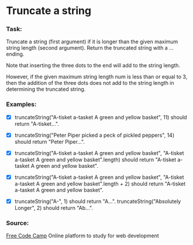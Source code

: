 # Truncate a string

### Task:

Truncate a string (first argument) if it is longer than the given maximum string length (second argument). Return the truncated string with a ... ending.

Note that inserting the three dots to the end will add to the string length.

However, if the given maximum string length num is less than or equal to 3, then the addition of the three dots does not add to the string length in determining the truncated string.

### Examples:


- [x] truncateString("A-tisket a-tasket A green and yellow basket", 11) should return "A-tisket...".

- [x] truncateString("Peter Piper picked a peck of pickled peppers", 14) should return "Peter Piper...".

- [x] truncateString("A-tisket a-tasket A green and yellow basket", "A-tisket a-tasket A green and yellow basket".length) should return "A-tisket a-tasket A green and yellow basket".

- [x] truncateString("A-tisket a-tasket A green and yellow basket", "A-tisket a-tasket A green and yellow basket".length + 2) should return "A-tisket a-tasket A green and yellow basket".

- [x] truncateString("A-", 1) should return "A...".
truncateString("Absolutely Longer", 2) should return "Ab...". 

### Source:

[Free Code Camp](https://www.freecodecamp.org/challenges/repeat-a-string-repeat-a-string)
Online platform to study for web development

